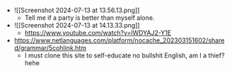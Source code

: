 - ![[Screenshot 2024-07-13 at 13.56.13.png]]
	- Tell me if a party is better than myself alone.
- ![[Screenshot 2024-07-13 at 14.13.33.png]]
	- https://www.youtube.com/watch?v=lWDYAJ2-Y1E
- https://www.netlanguages.com/platform/nocache_202303151602/shared/grammar/5cohlink.htm 
	- I must clone this site to self-educate no bullshit English, am I a thief? hehe 